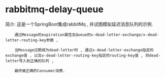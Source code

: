 # rabbitmq-delay-queue

简介: 	这是一个SpringBoot集成rabbitMq , 并试图模拟延迟消息队列的示例.

		通过Message的expiration属性及Queue的x-dead-letter-exchange/x-dead-letter-routing-key参数 ,

		当Message过期成为dead-letter时 , 通过x-dead-letter-exchange指定的exchange值 , 以及x-dead-letter-routing-key指定的routing-key值 , 将dead-letter导入到正确的队列 ,

		最终被正确的Consumer消费.